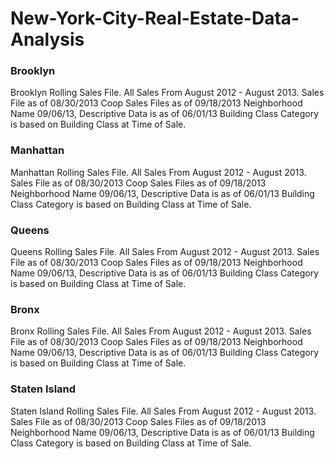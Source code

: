 # New-York-City-Real-Estate-Data-Analysis

### Brooklyn
Brooklyn Rolling Sales File.  All Sales From August 2012 - August 2013. 
Sales File as of 08/30/2013  Coop Sales Files as of 09/18/2013
Neighborhood Name 09/06/13, Descriptive Data is as of 06/01/13
Building Class Category is based on Building Class at Time of Sale.

### Manhattan
Manhattan Rolling Sales File.  All Sales From August 2012 - August 2013. 
Sales File as of 08/30/2013  Coop Sales Files as of 09/18/2013
Neighborhood Name 09/06/13, Descriptive Data is as of 06/01/13
Building Class Category is based on Building Class at Time of Sale.

### Queens
Queens Rolling Sales File.  All Sales From August 2012 - August 2013. 
Sales File as of 08/30/2013  Coop Sales Files as of 09/18/2013
Neighborhood Name 09/06/13, Descriptive Data is as of 06/01/13
Building Class Category is based on Building Class at Time of Sale.

### Bronx
Bronx Rolling Sales File.  All Sales From August 2012 - August 2013. 
Sales File as of 08/30/2013  Coop Sales Files as of 09/18/2013
Neighborhood Name 09/06/13, Descriptive Data is as of 06/01/13
Building Class Category is based on Building Class at Time of Sale.

### Staten Island
Staten Island Rolling Sales File.  All Sales From August 2012 - August 2013. 
Sales File as of 08/30/2013  Coop Sales Files as of 09/18/2013
Neighborhood Name 09/06/13, Descriptive Data is as of 06/01/13
Building Class Category is based on Building Class at Time of Sale.

